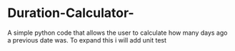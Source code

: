 # Duration-Calculator-
A simple python code that allows the user to calculate how many days ago a previous date was. To expand this i will add unit test
